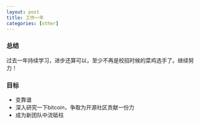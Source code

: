 ```yaml
---
layout: post
title: 工作一年
categories: [other]
---
```


### 总结

过去一年持续学习，进步还算可以，至少不再是校招时候的菜鸡选手了。继续努力！

### 目标

+ 变靠谱
+ 深入研究一下bitcoin，争取为开源社区贡献一份力
+ 成为新团队中流砥柱
